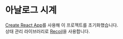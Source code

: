 # 아날로그 시계

[Create React App](https://github.com/facebook/create-react-app)를 사용해 이 프로젝트를 초기화했습니다.\
상태 관리 라이브러리로 [Recoil](https://recoiljs.org/)을 사용합니다.
